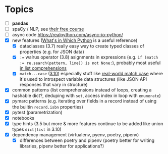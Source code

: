 # Topics

- [ ] **pandas**
- [ ] spaCy / NLP, see [their free course](https://course.spacy.io/en/)
- [ ] async code https://realpython.com/async-io-python/
- [x] new features ([What's in Which Python](https://nedbatchelder.com/text/which-py.html) is a useful reference)
  - [x] dataclasses (3.7) really easy way to create typed classes of properties (e.g. for JSON data)
  - [x] `:=` walrus operator (3.8) asignments in expressions (e.g. `if (match := re.search(pattern, line)) is not None:`), probably most useful [in list comprehensions](https://realpython.com/python-walrus-operator/#list-comprehensions)
  - [x] `match...case` ([3.10](https://peps.python.org/pep-0622/)) especially stuff like [real-world match case](https://nedbatchelder.com/blog/202312/realworld_matchcase.html) where it's used to introspect variable data structures (like JSON API responses that vary in structure)
- [x] common patterns (list comprehensions instead of loops, creating a hashable dict?, deduping with `set`, access index in loop with `enumerate`)
- [x] pymarc patterns  (e.g. iterating over fields in a record instead of using the builtin `record.isbn` properties)
- [x] pytest (parametrization)
- [x] notebooks
- [x] type hints (3.5 but more & more features continue to be added like union types `dict|list` in 3.10)
- [x] dependency management (virtualenv, pyenv, poetry, pipenv)
  - [x] differences between poetry and pipenv (poetry better for writing libraries, pipenv better for applications?)
